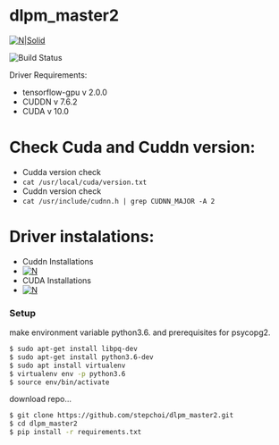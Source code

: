 # dlpm_master2

[![N|Solid](https://static.wixstatic.com/media/075d6e_47fc97181d9b45c5a137555804c5cfb2~mv2.jpg/v1/fill/w_464,h_331,al_c,q_80,usm_0.66_1.00_0.01/075d6e_47fc97181d9b45c5a137555804c5cfb2~mv2.webp)](https://nodesource.com/products/nsolid)

![Build Status](https://travis-ci.org/joemccann/dillinger.svg?branch=master)

Driver Requirements:

  - tensorflow-gpu v 2.0.0
  - CUDDN v 7.6.2
  - CUDA v 10.0

# Check Cuda and Cuddn version:

  - Cudda version check  
  - ```cat /usr/local/cuda/version.txt```
  - Cuddn version check 
  - ```cat /usr/include/cudnn.h | grep CUDNN_MAJOR -A 2```
# Driver instalations:

  - Cuddn Installations
  - [![N](https://developer.nvidia.com/sites/all/themes/devzone_base/images/nvidia.png)](https://docs.nvidia.com/deeplearning/sdk/cudnn-install/index.html)
  - CUDA Installations
  - [![N](https://developer.nvidia.com/sites/all/themes/devzone_base/images/nvidia.png)](https://developer.nvidia.com/cuda-downloads?target_os=Linux&target_arch=x86_64&target_distro=Ubuntu&target_version=1804&target_type=debnetwork)


### Setup
make environment variable python3.6. and prerequisites for psycopg2.

```sh
$ sudo apt-get install libpq-dev 
$ sudo apt-get install python3.6-dev
$ sudo apt install virtualenv
$ virtualenv env -p python3.6
$ source env/bin/activate
```
download repo...

```sh
$ git clone https://github.com/stepchoi/dlpm_master2.git
$ cd dlpm_master2
$ pip install -r requirements.txt
```

